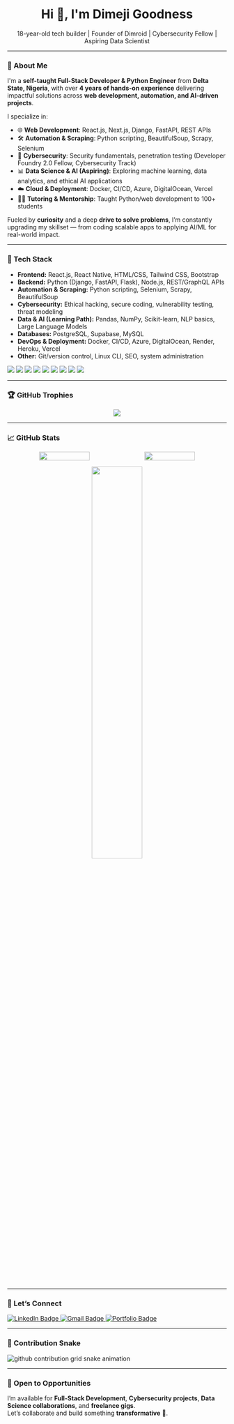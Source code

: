 <h1 align="center">Hi 👋, I'm Dimeji Goodness</h1>
<p align="center">18-year-old tech builder | Founder of Dimroid | Cybersecurity Fellow | Aspiring Data Scientist</p>

---

### 🚀 About Me  

I'm a **self-taught Full-Stack Developer & Python Engineer** from **Delta State, Nigeria**, with over **4 years of hands-on experience** delivering impactful solutions across **web development, automation, and AI-driven projects**.  

I specialize in:  
- 🌐 **Web Development**: React.js, Next.js, Django, FastAPI, REST APIs  
- 🛠️ **Automation & Scraping**: Python scripting, BeautifulSoup, Scrapy, Selenium  
- 🔐 **Cybersecurity**: Security fundamentals, penetration testing (Developer Foundry 2.0 Fellow, Cybersecurity Track)  
- 📊 **Data Science & AI (Aspiring)**: Exploring machine learning, data analytics, and ethical AI applications  
- ☁️ **Cloud & Deployment**: Docker, CI/CD, Azure, DigitalOcean, Vercel  
- 🧑‍🏫 **Tutoring & Mentorship**: Taught Python/web development to 100+ students  

Fueled by **curiosity** and a deep **drive to solve problems**, I’m constantly upgrading my skillset — from coding scalable apps to applying AI/ML for real-world impact.  

---

### 🧰 Tech Stack  

- **Frontend:** React.js, React Native, HTML/CSS, Tailwind CSS, Bootstrap  
- **Backend:** Python (Django, FastAPI, Flask), Node.js, REST/GraphQL APIs  
- **Automation & Scraping:** Python scripting, Selenium, Scrapy, BeautifulSoup  
- **Cybersecurity:** Ethical hacking, secure coding, vulnerability testing, threat modeling  
- **Data & AI (Learning Path):** Pandas, NumPy, Scikit-learn, NLP basics, Large Language Models  
- **Databases:** PostgreSQL, Supabase, MySQL  
- **DevOps & Deployment:** Docker, CI/CD, Azure, DigitalOcean, Render, Heroku, Vercel  
- **Other:** Git/version control, Linux CLI, SEO, system administration  

<p>
  <img src="https://img.shields.io/badge/Python-3776AB?style=for-the-badge&logo=python&logoColor=white" />
  <img src="https://img.shields.io/badge/Django-092E20?style=for-the-badge&logo=django&logoColor=white" />
  <img src="https://img.shields.io/badge/FastAPI-009688?style=for-the-badge&logo=fastapi&logoColor=white" />
  <img src="https://img.shields.io/badge/React-20232A?style=for-the-badge&logo=react&logoColor=61DAFB" />
<!--   <img src="https://img.shields.io/badge/Next.js-000000?style=for-the-badge&logo=nextdotjs&logoColor=white" /> -->
  <img src="https://img.shields.io/badge/PostgreSQL-4169E1?style=for-the-badge&logo=postgresql&logoColor=white" />
  <img src="https://img.shields.io/badge/Scrapy-60A839?style=for-the-badge&logo=scrapy&logoColor=white" />
  <img src="https://img.shields.io/badge/Linux-FCC624?style=for-the-badge&logo=linux&logoColor=black" />
  <img src="https://img.shields.io/badge/Azure-0078D4?style=for-the-badge&logo=microsoftazure&logoColor=white" />
  <img src="https://img.shields.io/badge/Docker-2496ED?style=for-the-badge&logo=docker&logoColor=white" />
</p>

---

### 🏆 GitHub Trophies  

<p align="center">
  <img src="https://github-profile-trophy.vercel.app/?username=dimeji-g&theme=tokyonight&margin-w=15&margin-h=15" />
</p>

---

### 📈 GitHub Stats  

<div align="center" style="display: flex; justify-content: center; gap: '10px'; flex-wrap: wrap;">
  <img src="https://github-readme-stats.vercel.app/api?username=dimeji-g&show_icons=true&theme=tokyonight" width="48%" />
  <img src="https://github-readme-streak-stats.herokuapp.com/?user=Dimeji-G#&theme=tokyonight" width="48%" />
</div>  

<p align="center">
  <img src="https://github-readme-stats.vercel.app/api/top-langs/?username=dimeji-g&layout=compact&theme=tokyonight" width="48%" />
</p>

---

### 🔗 Let’s Connect  

<p align="left">
  <a href="https://www.linkedin.com/in/dimeji-g" target="_blank">
    <img src="https://img.shields.io/badge/LinkedIn-0A66C2?style=for-the-badge&logo=linkedin&logoColor=white" alt="LinkedIn Badge"/>
  </a>
  <a href="mailto:ukwedjedimeji@gmail.com">
    <img src="https://img.shields.io/badge/Email-D14836?style=for-the-badge&logo=gmail&logoColor=white" alt="Gmail Badge"/>
  </a>
  <a href="https://dimroid.com" target="_blank">
    <img src="https://img.shields.io/badge/Portfolio-000000?style=for-the-badge&logo=vercel&logoColor=white" alt="Portfolio Badge"/>
  </a>
</p>

---

### 🐍 Contribution Snake

<picture>
  <source media="(prefers-color-scheme: dark)" srcset="https://raw.githubusercontent.com/dimej-g/dimeji-g/master/assets/github-contribution-grid-snake-dark.svg">
  <source media="(prefers-color-scheme: light)" srcset="https://raw.githubusercontent.com/dimeji-g/dimeji-g/master/assets/github-contribution-grid-snake.svg">
  <img alt="github contribution grid snake animation" src="https://raw.githubusercontent.com/dimeji-g/dimeji-g/master/assets/github-contribution-grid-snake.svg">
</picture>

---

### 🤝 Open to Opportunities  

I’m available for **Full-Stack Development**, **Cybersecurity projects**, **Data Science collaborations**, and **freelance gigs**.  
Let’s collaborate and build something **transformative** 🚀.  
